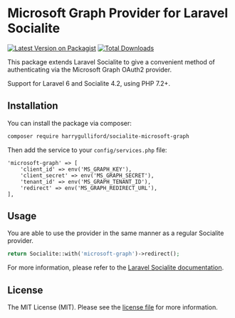 # Microsoft Graph Provider for Laravel Socialite

[![Latest Version on Packagist](https://img.shields.io/packagist/v/harrygulliford/socialite-microsoft-graph.svg)](https://packagist.org/packages/harrygulliford/socialite-microsoft-graph)
[![Total Downloads](https://img.shields.io/packagist/dt/harrygulliford/socialite-microsoft-graph.svg)](https://packagist.org/packages/harrygulliford/socialite-microsoft-graph)

This package extends Laravel Socialite to give a convenient method of authenticating via the Microsoft Graph OAuth2 provider.

Support for Laravel 6 and Socialite 4.2, using PHP 7.2+.

## Installation

You can install the package via composer:

```bash
composer require harrygulliford/socialite-microsoft-graph
```

Then add the service to your `config/services.php` file:

```
'microsoft-graph' => [
    'client_id' => env('MS_GRAPH_KEY'),
    'client_secret' => env('MS_GRAPH_SECRET'),
    'tenant_id' => env('MS_GRAPH_TENANT_ID'),
    'redirect' => env('MS_GRAPH_REDIRECT_URL'),
],
```

## Usage

You are able to use the provider in the same manner as a regular Socialite provider.

```php
return Socialite::with('microsoft-graph')->redirect();
```

For more information, please refer to the [Laravel Socialite documentation](https://laravel.com/docs/6.0/socialite).

## License

The MIT License (MIT). Please see the [license file](LICENSE.md) for more information.
